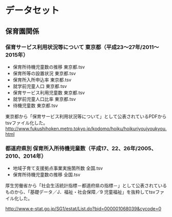 # データセット

## 保育園関係

### 保育サービス利用状況等について 東京都（平成23〜27年/2011〜2015年）
- 保育所待機児童数の推移 東京都.tsv- 保育所等の設置状況 東京都.tsv
- 保育所入所申込率 東京都.tsv
- 就学前児童人口 東京都.tsv
- 保育サービス利用児童数 東京都.tsv- 就学前児童人口比率 東京都.tsv- 待機児童数 東京都.tsv

東京都から「保育サービス利用状況等について」として公表されているPDFからtsvファイル化した。
http://www.fukushihoken.metro.tokyo.jp/kodomo/hoiku/hoikuriyoujyoukyou.html


### 都道府県別 保育所入所待機児童数（平成17、22、26年/2005、2010、2014年）
- 地域子育て支援拠点事業実施箇所数 全国.tsv- 保育所待機児童数の推移 全国.tsv

厚生労働省から「社会生活統計指標－都道府県の指標－」として公表されているものから、「基礎データ／J．福祉・社会保障／9 児童福祉」を抜粋してtsvファイル化した。

http://www.e-stat.go.jp/SG1/estat/List.do?bid=000001068039&cycode=0
